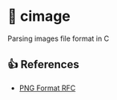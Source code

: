 # 🪭 cimage

Parsing images file format in C

## 👍 References

- [PNG Format RFC](https://datatracker.ietf.org/doc/html/rfc2083)